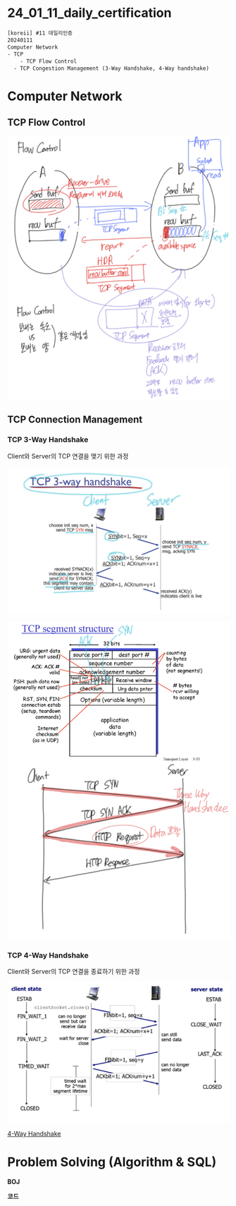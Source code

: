 # 24_01_11_daily_certification

```
[koreii] #11 데일리인증
20240111
Computer Network
- TCP
	- TCP Flow Control
  - TCP Congestion Management (3-Way Handshake, 4-Way handshake) 
```

# Computer Network

## TCP Flow Control

![IMG_B404371FE253-1.jpeg](24_01_11_daily_certification%203d02b8add48f4b5dac21aaff712c6508/IMG_B404371FE253-1.jpeg)

## TCP Connection Management

[](https://chat.openai.com/share/463f5e2e-e879-47a9-babe-a9009aff1650)

### TCP 3-Way Handshake

Client와 Server의 TCP 연결을 맺기 위한 과정

![IMG_D4030722AD17-1.jpeg](24_01_11_daily_certification%203d02b8add48f4b5dac21aaff712c6508/IMG_D4030722AD17-1.jpeg)

![IMG_DB2619D36845-1.jpeg](24_01_11_daily_certification%203d02b8add48f4b5dac21aaff712c6508/IMG_DB2619D36845-1.jpeg)

### TCP 4-Way Handshake

Client와 Server의 TCP 연결을 종료하기 위한 과정

![4wayhandshake.png](24_01_11_daily_certification%203d02b8add48f4b5dac21aaff712c6508/4wayhandshake.png)

[4-Way Handshake](https://hojunking.tistory.com/107)

# Problem Solving (Algorithm & SQL)

**BOJ**

**코드**

```kotlin

```